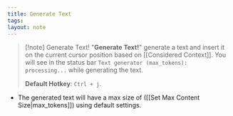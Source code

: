 ```yaml
---
title: Generate Text
tags: 
layout: note 
---
```


> [!note] Generate Text!
> "**Generate Text!**" generate a text and insert it on the current cursor position based on [[Considered Context]].  You will see in the status bar `Text generator (max_tokens): processing...` while generating the text.
> 
> **Default Hotkey**:  `Ctrl + j`.

* The generated text will have a max size of ([[Set Max Content Size|max_tokens]]) using default settings.